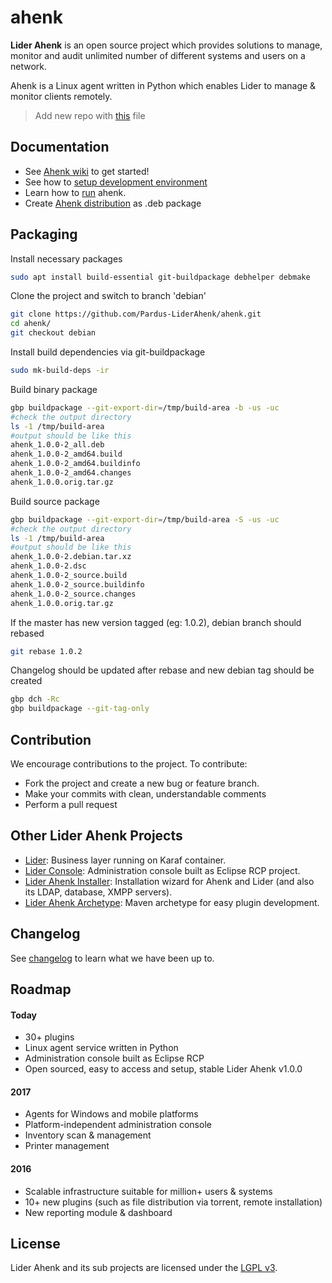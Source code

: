 # ahenk

**Lider Ahenk** is an open source project which provides solutions to manage, monitor and audit unlimited number of different systems and users on a network.

Ahenk is a Linux agent written in Python which enables Lider to manage & monitor clients remotely.

>Add new repo with [this](https://github.com/Pardus-LiderAhenk/lider-ahenk-installer/blob/master/ahenk-installer/conf/liderahenk.list) file

## Documentation

* See [Ahenk wiki](https://github.com/Pardus-LiderAhenk/ahenk/wiki) to get started!
* See how to [setup development environment](https://github.com/Pardus-LiderAhenk/ahenk/wiki/01.-Setup-Development-Environment)
* Learn how to [run](https://github.com/Pardus-LiderAhenk/ahenk/wiki/02.-Running) ahenk.
* Create [Ahenk distribution](https://github.com/Pardus-LiderAhenk/ahenk/wiki/03.-Ahenk-Distribution) as .deb package

## Packaging
Install necessary packages
```bash
sudo apt install build-essential git-buildpackage debhelper debmake
```

Clone the project and switch to branch 'debian'
```bash
git clone https://github.com/Pardus-LiderAhenk/ahenk.git
cd ahenk/
git checkout debian
```

Install build dependencies via git-buildpackage
```bash
sudo mk-build-deps -ir
```

Build binary package
```bash
gbp buildpackage --git-export-dir=/tmp/build-area -b -us -uc
#check the output directory
ls -1 /tmp/build-area
#output should be like this
ahenk_1.0.0-2_all.deb
ahenk_1.0.0-2_amd64.build
ahenk_1.0.0-2_amd64.buildinfo
ahenk_1.0.0-2_amd64.changes
ahenk_1.0.0.orig.tar.gz
```
Build source package
```bash
gbp buildpackage --git-export-dir=/tmp/build-area -S -us -uc
#check the output directory
ls -1 /tmp/build-area
#output should be like this
ahenk_1.0.0-2.debian.tar.xz
ahenk_1.0.0-2.dsc
ahenk_1.0.0-2_source.build
ahenk_1.0.0-2_source.buildinfo
ahenk_1.0.0-2_source.changes
ahenk_1.0.0.orig.tar.gz
```

If the master has new version tagged (eg: 1.0.2), debian branch should rebased
```bash
git rebase 1.0.2
```
Changelog should be updated after rebase and new debian tag should be created
```bash
gbp dch -Rc
gbp buildpackage --git-tag-only
```

## Contribution

We encourage contributions to the project. To contribute:

* Fork the project and create a new bug or feature branch.
* Make your commits with clean, understandable comments
* Perform a pull request

## Other Lider Ahenk Projects

* [Lider](https://github.com/Pardus-LiderAhenk/lider): Business layer running on Karaf container.
* [Lider Console](https://github.com/Pardus-LiderAhenk/lider-console): Administration console built as Eclipse RCP project.
* [Lider Ahenk Installer](https://github.com/Pardus-LiderAhenk/lider-ahenk-installer): Installation wizard for Ahenk and Lider (and also its LDAP, database, XMPP servers).
* [Lider Ahenk Archetype](https://github.com/Pardus-LiderAhenk/lider-ahenk-archetype): Maven archetype for easy plugin development.

## Changelog

See [changelog](https://github.com/Pardus-LiderAhenk/ahenk/wiki/Changelog) to learn what we have been up to.

## Roadmap

#### Today

* 30+ plugins
* Linux agent service written in Python
* Administration console built as Eclipse RCP
* Open sourced, easy to access and setup, stable Lider Ahenk v1.0.0

#### 2017

* Agents for Windows and mobile platforms
* Platform-independent administration console
* Inventory scan & management
* Printer management

#### 2016

* Scalable infrastructure suitable for million+ users & systems
* 10+ new plugins (such as file distribution via torrent, remote installation)
* New reporting module & dashboard

## License

Lider Ahenk and its sub projects are licensed under the [LGPL v3](https://github.com/Pardus-LiderAhenk/ahenk/blob/master/LICENSE).
